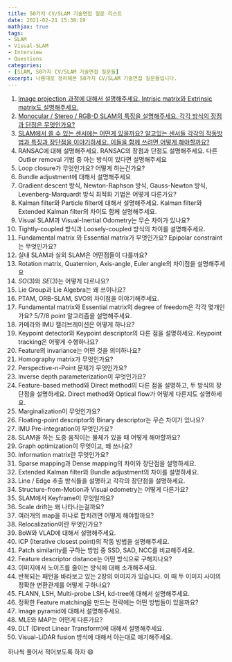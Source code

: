 ```yaml
---
title: 50가지 CV/SLAM 기술면접 질문 리스트
date: 2021-02-21 15:38:19
mathjax: true
tags: 
- SLAM
- Visual-SLAM
- Interview
- Questions
categories: 
- [SLAM, 50가지 CV/SLAM 기술면접 질문들]
excerpt: 나름대로 정리해본 50가지 CV/SLAM 기술면접 질문들입니다.
---
```


1. [Image projection 과정에 대해서 설명해주세요. Intrisic matrix와 Extrinsic matrix도 설명해주세요.](https://changh95.github.io/20210222-image-projection/)
2. [Monocular / Stereo / RGB-D SLAM의 특징을 설명해주세요. 각각 방식의 장점과 단점은 무엇인가요?](https://changh95.github.io/20210222-mono-stereo-rgbd/)
3. [SLAM에서 쓸 수 있는 센서에는 어떤게 있을까요? 알고있는 센서들 각각의 작동방법과 특징과 장단점을 이야기하세요. 이들을 함께 쓰려면 어떻게 해야할까요?](https://changh95.github.io/20210228-AD-sensors/)
4. RANSAC에 대해 설명해주세요. RANSAC의 장점과 단점도 설명해주세요. 다른 Outlier removal 기법 중 아는 방식이 있다면 설명해주세요
5. Loop closure가 무엇인가요? 어떻게 하는건가요?
6. Bundle adjustment에 대해서 설명해주세요
7. Gradient descent 방식, Newton-Raphson 방식, Gauss-Newton 방식, Levenberg-Marquardt 방식 최적화 기법은 어떻게 다른가요?
8. Kalman filter와 Particle filter에 대해서 설명해주세요. Kalman filter와 Extended Kalman filter의 차이도 함께 설명해주세요.
9. Visual SLAM과 Visual-Inertial Odometry는 무슨 차이가 있나요?
10. Tightly-coupled 방식과 Loosely-coupled 방식의 차이를 설명해주세요.
11. Fundamental matrix 와 Essential matrix가 무엇인가요? Epipolar constraint는 무엇인가요?
12. 실내 SLAM과 실외 SLAM은 어떤점들이 다를까요?
13. Rotation matrix, Quaternion, Axis-angle, Euler angle의 차이점을 설명해주세요
14. $SO(3)$와 $SE(3)$는 어떻게 다르나요?
15. Lie Group과 Lie Algebra는 왜 쓰이나요?
16. PTAM, ORB-SLAM, SVO의 차이점을 이야기해주세요.
17. Fundamental matrix와 Essential matrix의 degree of freedom은 각각 몇개인가요? 5/7/8 point 알고리즘을 설명해주세요.
18. 카메라와 IMU 캘리브레이션은 어떻게 하나요?
19. Keypoint detector와 Keypoint descriptor의 다른 점을 설명하세요. Keypoint tracking은 어떻게 수행하나요?
20. Feature의 invariance는 어떤 것을 의미하나요?
21. Homography matrix가 무엇인가요?
22. Perspective-n-Point 문제가 무엇인가요?
23. Inverse depth parameterization이 무엇인가요?
24. Feature-based method와 Direct method의 다른 점을 설명하고, 두 방식의 장단점을 설명하세요. Direct method와 Optical flow가 어떻게 다른지도 설명하세요.
25. Marginalization이 무엇인가요?
26. Floating-point descriptor와 Binary descriptor는 무슨 차이가 있나요?
27. IMU Pre-integration이 무엇인가요?
28. SLAM을 하는 도중 움직이는 물체가 있을 때 어떻게 해야할까요?
29. Graph optimization이 무엇이고, 왜 쓰나요?
30. Information matrix란 무엇인가요?
31. Sparse mapping과 Dense mapping의 차이와 장단점을 설명하세요.
32. Extended Kalman filter와 Bundle adjustment의 차이를 설명하세요.
33. Line / Edge 추출 방식들을 설명하고 각각의 장단점을 설명하세요.
34. Structure-from-Motion과 Visual odometry는 어떻게 다른가요?
35. SLAM에서 Keyframe이 무엇일까요?
36. Scale drift는 왜 나타나는걸까요?
37. 여러개의 map을 하나로 합치려면 어떻게 해야할까요?
38. Relocalization이란 무엇인가요?
39. BoW와 VLAD에 대해서 설명해주세요.
40. ICP (Iterative closest point)의 작동 방법을 설명해주세요.
41. Patch similarity를 구하는 방법 중 SSD, SAD, NCC를 비교해주세요.
42. Feature descriptor distance는 어떤 방식으로 구해지나요?
43. 이미지에서 노이즈를 줄이는 방식에 대해 소개해주세요.
44. 반복되는 패턴을 바라보고 있는 2장의 이미지가 있습니다. 이 때 두 이미지 사이의 정확한 변환관계를 어떻게 구하나요?
45. FLANN, LSH, Multi-probe LSH, kd-tree에 대해서 설명해주세요.
46. 정확한 Feature matching을 만드는 전략에는 어떤 방법들이 있을까요?
47. Image pyramid에 대해서 설명해주세요.
48. MLE와 MAP는 어떤게 다른가요?
49. DLT (Direct Linear Transform)에 대해서 설명해주세요.
50. Visual-LiDAR fusion 방식에 대해서 아는대로 얘기해주세요.


하나씩 풀어서 적어보도록 하자 :smile: